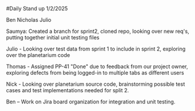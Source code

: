 #Daily Stand up  1/2/2025

Ben
Nicholas
Julio


Saumya: Created a branch for sprint2, cloned repo, looking over new req's, putting together initial unit testing files

Julio - Looking over test data from sprint 1 to include in sprint 2, exploring over the planetarium code 

Thomas - Assigned PP-41 "Done" due to feedback from our project owner, exploring defects from being logged-in to multiple tabs as different users

Nick - Looking over planetarium source code, brainstorming possible test cases and test implementations needed for split 2.

Ben – Work on Jira board organization for integration and unit testing.
